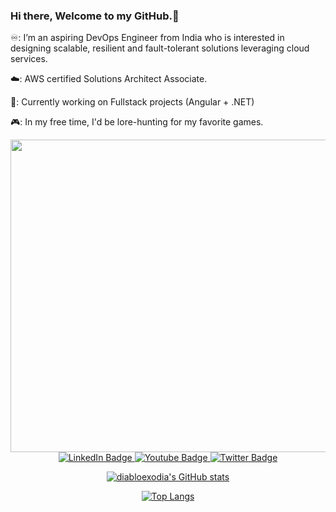 ### Hi there, Welcome to my GitHub.👋

 ♾️: I’m an aspiring DevOps Engineer from India who is interested in designing scalable, resilient and fault-tolerant solutions leveraging cloud services.

 ☁️: AWS certified Solutions Architect Associate.

 🌃: Currently working on Fullstack projects (Angular + .NET)

 🎮: In my free time, I'd be lore-hunting for my favorite games.


<div id="header" align="center">
  <img src="https://media.giphy.com/media/v1.Y2lkPTc5MGI3NjExcDc2eGNxcWxuMnh1ZmV1cXY0NTk3am9vcWtoYnp4dXFodXlsYWQ4MiZlcD12MV9pbnRlcm5hbF9naWZfYnlfaWQmY3Q9Zw/eg7s3pu8FZjL3GINg6/giphy.gif" height="500" width="700"/>
  
<div id="badges">
  <a href=https://www.linkedin.com/in/dhyan-prasad-060-/">
    <img src="https://img.shields.io/badge/LinkedIn-blue?style=for-the-badge&logo=linkedin&logoColor=white" alt="LinkedIn Badge"/>
  </a>
  <a href="https://www.youtube.com/@cross_vision352">
    <img src="https://img.shields.io/badge/YouTube-red?style=for-the-badge&logo=youtube&logoColor=white" alt="Youtube Badge"/>
  </a>
  <a href="https://twitter.com/DiabloExodia">
    <img src="https://img.shields.io/badge/Twitter-blue?style=for-the-badge&logo=twitter&logoColor=white" alt="Twitter Badge"/>
    <br>
<img src="https://komarev.com/ghpvc/?username=diabloexodia&style=flat-square&color=blue" alt=""/>
</div>

[![diabloexodia's GitHub stats](https://github-readme-stats.vercel.app/api?username=diabloexodia&show_icons=true&theme=tokyonight)](https://github.com/anuraghazra/github-readme-stats)

[![Top Langs](https://github-readme-stats.vercel.app/api/top-langs/?username=diabloexodia&layout=pie)](https://github.com/anuraghazra/github-readme-stats)
</div>
<!--
**diabloexodia/diabloexodia** is a ✨ _special_ ✨ repository because its `README.md` (this file) appears on your GitHub profile.

Here are some ideas to get you started:

- 🔭 I’m currently working on ...
- 🌱 I’m currently learning ...
- 👯 I’m looking to collaborate on ...
- 🤔 I’m looking for help with ...
- 💬 Ask me about ...
- 📫 How to reach me: ...
- 😄 Pronouns: ...
- ⚡ Fun fact: ...
-->
